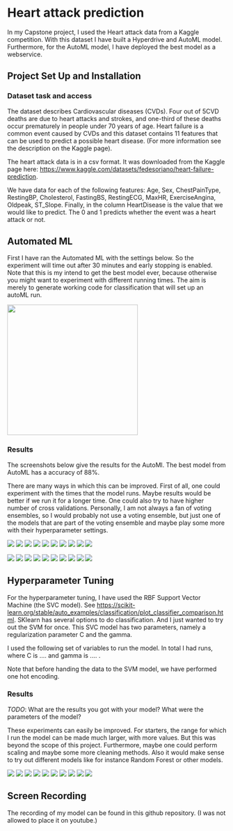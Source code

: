 # Heart attack prediction

In my Capstone project, I used the Heart attack data from a Kaggle competition. With this dataset I have built a Hyperdrive and AutoML model. Furthermore, for the AutoML model, I have deployed the best model as a webservice. 

## Project Set Up and Installation

### Dataset task and access

The dataset describes Cardiovascular diseases (CVDs). Four out of 5CVD deaths are due to heart attacks and strokes, and one-third of these deaths occur prematurely in people under 70 years of age. Heart failure is a common event caused by CVDs and this dataset contains 11 features that can be used to predict a possible heart disease. (For more information see the description on the Kaggle page).

The heart attack data is in a csv format.  It was downloaded from the Kaggle page here: https://www.kaggle.com/datasets/fedesoriano/heart-failure-prediction. 

We have data for each of the following features: Age, Sex, ChestPainType, RestingBP, Cholesterol, FastingBS, RestingECG, MaxHR, ExerciseAngina, Oldpeak, ST_Slope. Finally, in the column HeartDisease is the value that we would like to predict. The  0 and 1 predicts whether the event was a heart attack or not.


## Automated ML
First  I have ran the Automated ML with the settings below. So the experiment will time out after 30 minutes and early stopping is enabled. Note that this is my intend to get the best model ever, because otherwise you might want to experiment with different running times. The aim is merely to generate working code for classification that will set up an autoML run. 

<img src="pictures/settingsautml.png" width="300" >


### Results

The screenshots below give the results for the AutoMl. The best model from AutoML has a accuracy of 88%.

There are many ways in which this can be improved. First of all, one could experiment with the times that the model runs. Maybe results would be better if we run it for a longer time. One could also try to have higher number of cross validations. Personally, I am not always a fan of voting ensembles, so I would probably not use a voting ensemble, but just one of the models that are part of the voting ensemble and maybe play some more with their hyperparameter settings.

![](pictures/automl1.GIF)
![](pictures/automl2.GIF)
![](pictures/automl3.GIF)
![](pictures/automl4.GIF)
![](pictures/automl5.GIF)
![](pictures/automl6.GIF)
![](pictures/automl7.GIF)
![](pictures/automl8.GIF)
![](pictures/automl9.GIF)
![](pictures/automl10.GIF)

![](pictures/automl11.GIF)
![](pictures/automl12.GIF)
![](pictures/automl13.GIF)
![](pictures/automl14.GIF)
![](pictures/automl15.GIF)
![](pictures/automl16.GIF)
![](pictures/automl17.GIF)
![](pictures/automl18.GIF)
![](pictures/automl19.GIF)
![](pictures/automl20.GIF)


## Hyperparameter Tuning

For the hyperparameter tuning, I have used the RBF Support Vector Machine (the SVC model). See https://scikit-learn.org/stable/auto_examples/classification/plot_classifier_comparison.html. SKlearn has several options to do classification. And I just wanted to try out the SVM for once. This SVC model has two parameters, namely a regularization parameter C and the gamma. 

I used the following set of variables to run the model. In total I had runs, where C is .... and gamma is .... .

Note that before handing the data to the SVM model, we have performed one hot encoding.

### Results
*TODO*: What are the results you got with your model? What were the parameters of the model? 

These experiments can easily be improved. For starters, the range for which I run the model can be made much larger, with more values. But this was beyond the scope of this project. Furthermore, maybe one could perform scaling and maybe some more cleaning methods. Also it would make sense to try out different models like for instance Random Forest or other models.

![](pictures/hyper1.GIF)
![](pictures/hyper2.GIF)
![](pictures/hyper3.GIF)
![](pictures/hyper4.GIF)
![](pictures/hyper5.GIF)
![](pictures/hyper6.GIF)
![](pictures/hyper7.GIF)
![](pictures/hyper8.GIF)
![](pictures/hyper9.GIF)
![](pictures/hyper10.GIF)


## Screen Recording
The recording of my model can be found in this github repository. (I was not allowed to place it on youtube.)

